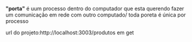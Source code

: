 **"porta"** é uum processo dentro  do computador que esta querendo fazer um comunicação em rede com outro computado/ toda poreta é única por processo

url do projeto:http://localhost:3003/produtos em get
